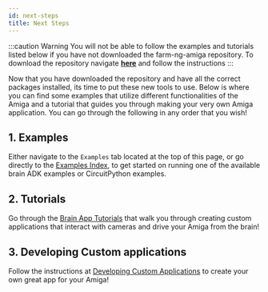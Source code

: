 ```yaml
---
id: next-steps
title: Next Steps
---
```


:::caution Warning
You will not be able to follow the examples and tutorials listed below if you have not downloaded the farm-ng-amiga repository.
To download the repository navigate [**here**](/docs/brain/brain-install.md) and follow the instructions
:::

Now that you have downloaded the repository and have all the correct packages installed, its time to put these new tools to use. Below is where you can find some examples that utilize different functionalities of the Amiga and a tutorial that guides you through making your very own Amiga application. You can go through the following in any order that you wish!

## 1. Examples

Either navigate to the `Examples` tab located at the top of this page, or go directly to the [Examples Index](/docs/examples/examples_index.md),
to get started on running one of the available brain ADK examples or CircuitPython examples.

## 2. Tutorials

Go through the [Brain App Tutorials](/docs/examples/examples-index#brain-app-tutorials) that walk you through creating custom applications that interact with cameras and drive your Amiga from the brain!

## 3. Developing Custom applications

Follow the instructions at [Developing Custom Applications](custom-applications.mdx)
to create your own great app for your Amiga!

